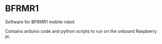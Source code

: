 BFRMR1
======

Software for BFRMR1 mobile robot

Contains arduino code and python scripts to run on the onboard Raspberry pi.
